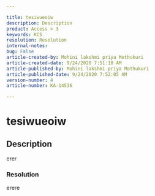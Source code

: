 ```yaml
---  

title: tesiwueoiw  
description: Description  
product: Access > 3  
keywords: KCS  
resolution: Resolution  
internal-notes:   
bug: False  
article-created-by: Mohini lakshmi priya Mothukuri  
article-created-date: 9/24/2020 7:51:10 AM  
article-published-by: Mohini lakshmi priya Mothukuri  
article-published-date: 9/24/2020 7:52:05 AM  
version-number: 4  
article-number: KA-14536

---  
```


# tesiwueoiw

## Description

erer

### Resolution

erere
